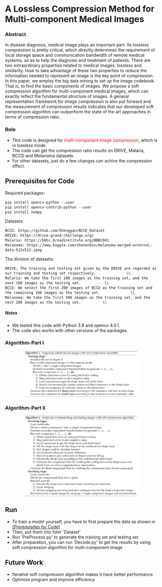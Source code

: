 # A Lossless Compression Method for Multi-component Medical Images

### Abstract

In disease diagnosis, medical image plays an important part. Its lossless compression is pretty critical, which directly
 determines the requirement of local storage space and communication bandwidth of remote medical systems, so as to help 
 the diagnosis and treatment of patients. There are two extraordinary properties related to medical images: lossless and 
 similarity. How to take advantage of these two properties to reduce the information needed to represent an image is the 
 key point of compression. In this paper, we employ the big data mining to set up the image codebook. That is, to find 
 the basic components of images. We propose a soft compression algorithm for multi-component medical images, which can 
 exactly reflect the fundamental structure of images. A general representation framework for image compression is also 
 put forward and the measurement of compression results indicates that our developed soft compression algorithm can 
 outperform the state of the art approaches in terms of compression ratio.

### Role
- This code is designed for <font color='red'> multi-component image compression</font>, which is in lossless mode. 
- The code can get the compression ratio results on DRIVE, Malaria, BCCD and Melanoma datasets.
- For other datasets, just do a few changes can achive the compression effect.

## Prerequisites for Code

Required packages:
```
pip install opencv-python --user
pip install opencv-contrib-python --user
pip install numpy
```

Datasets:

```
BCCD: https://github.com/Shenggan/BCCD_Dataset
DRIVE: https://drive.grand-challenge.org/
Malaria: https://bbbc.broadinstitute.org/BBBC041
Malanoma: https://www.kaggle.com/shonenkov/melanoma-merged-external-data-512x512-jpeg
```
The division of datasets:
```
DRIVE: The training and testing set given by the DRIVE are regarded as our training and testing set respectively.              \\
Malaria: We take the first 200 images as the training set, and the next 100 images as the testing set.           \\
BCCD: We select the first 200 images of BCCD as the training set and the remaining 166 images as the testing set.              \\
Melanoma: We take the first 500 images as the training set, and the next 200 images as the testing set.          \\
```
##### Notes
- We tested this code with Python 3.8 and opencv 4.0.1.
- The code also works with other versions of the packages.

### Algorithm-Part I
<div align="center">
  <img src='Figures/algorithm1.png' width="75%"/>
</div>

### Algorithm-Part II
<div align="center">
  <img src='Figures/algorithm2.png' width="75%"/>
</div>

## Run
- To train a model yourself, you have to first prepare the data as shown in [[Prerequisites for Code]](#prerequisites-for-code)
- Then, put them into foler 'Dataset'
- Run 'PreProcess.py' to generate the training set and testing set
- After preparation, you can run 'Decode.py' to get the results by using soft compression algorithm for multi-component image





## Future Work

- Iterative soft compression algorithm makes it have better performance
- Optimize program and improve efficiency


